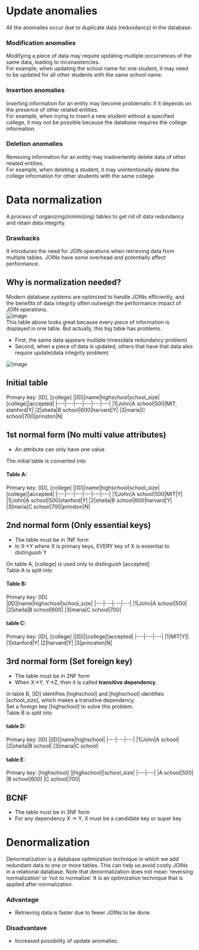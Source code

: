 # Update anomalies
All the anomalies occur due to duplicate data (redundancy) in the database:
### Modification anomalies
Modifying a piece of data may require updating multiple occurrences of the same data, leading to inconsistencies.<br>
For example, when updating the school name for one student, it may need to be updated for all other students with the same school name.
### Insertion anomalies
Inserting information for an entity may become problematic if it depends on the presence of other related entities.<br>
For example, when trying to insert a new student without a specified college, it may not be possible because the database requires the college information.<br>
### Deletion anomalies
Removing information for an entity may inadvertently delete data of other related entities.<br>
For example, when deleting a student, it may unintentionally delete the college information for other students with the same college.

# Data normalization
A process of organizing(minimizing) tables to get rid of data redundancy and retain data integrity.
### Drawbacks
It introduces the need for JOIN operations when retrieving data from multiple tables. JOINs have some overhead and potentially affect performance.<br>

## Why is normalization needed?
Modern database systems are optimized to handle JOINs efficiently, and the benefits of data integrity often outweigh the performance impact of JOIN operations.<br>
![image](https://user-images.githubusercontent.com/67142421/203905904-0b691b1f-2798-4b12-85f0-45daf6e2d466.png)<br>
This table above looks great because every piece of information is displayed in one table. But actually, this big table has problems.
- First, the same data appears multiple times(data redundancy problem)
- Second, when a piece of data is updated, others that have that data also require update(data integrity problem)

![image](https://user-images.githubusercontent.com/67142421/205222225-f131a5ca-c18a-4478-b72b-a8372c63afa9.png)

## Initial table
Primary key: [ID], [college]
|[ID]|name|highschool|school_size|[college]|accepted|
|---|---|---|---|---|---|
|1|John|A school|500|MIT, stanford|Y|
|2|sheila|B school|600|harvard|Y|
|3|maria|C school|700|prinston|N|

## 1st normal form (No multi value attributes)
- An attribute can only have one value

The initial table is converted into
#### Table A:
Primary key: [ID], [college]
|[ID]|name|highschool|school_size|[college]|accepted|
|---|---|---|---|---|---|
|1|John|A school|500|MIT|Y|
|1|John|A school|500|stanford|Y|
|2|sheila|B school|600|harvard|Y|
|3|maria|C school|700|prinston|N|

## 2nd normal form (Only essential keys)
- The table must be in 1NF form
- In X->Y where X is primary keys, EVERY key of X is essential to distinguish Y

On table A, [college] is used only to distinguish [accepted]<br>
Table A is split into
#### Table B:
Primary key: [ID]<br>
|[ID]|name|highschool|school_size|
|---|---|---|---|
|1|John|A school|500|
|2|sheila|B school|600|
|3|maria|C school|700|
#### table C:
Primary key: [ID], [college]
|[ID]|[college]|accepted|
|---|---|---|
|1|MIT|Y||
|1|stanford|Y|
|2|harvard|Y|
|3|princeton|N|

## 3rd normal form (Set foreign key)
- The table must be in 2NF form
- When X->Y, Y->Z, then it is called **transitive dependency**.

In table B, [ID] identifies [highschool] and [highschool] identifies [school_size], which makes a transitive dependency.<br>
Set a foreign key [highschool] to solve this problem.<br>
Table B is split into
#### table D:
Primary key: [ID]
|[ID]|name|highschool|
|---|---|---|
|1|John|A school|
|2|sheila|B school|
|3|maria|C school|
#### table E:
Primary key: [highschool]
|[highschool]|school_size|
|---|---|
|A school|500|
|B school|600|
|C school|700|

## BCNF
- The table must be in 3NF form
- For any dependency X → Y, X must be a candidate key or super key
 
# Denormalization
Denormalization is a database optimization technique in which we add redundant data to one or more tables. This can help us avoid costly JOINs in a relational database. Note that denormalization does not mean ‘reversing normalization’ or ‘not to normalize’. It is an optimization technique that is applied after normalization.

### Advantage
- Retrieving data is faster due to fewer JOINs to be done.

### Disadvantave
- Increased possibility of update anomalies.
